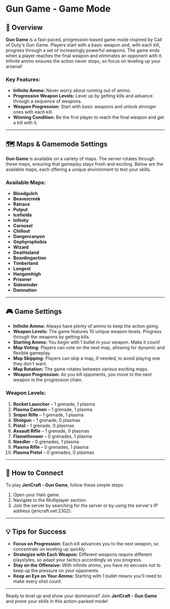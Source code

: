 # Gun Game - Game Mode

## 📝 Overview

**Gun Game** is a fast-paced, progression-based game mode inspired by Call of Duty's Gun Game. Players start with a basic weapon and, with each kill, progress through a set of increasingly powerful weapons. The game ends when a player reaches the final weapon and eliminates an opponent with it. Infinite ammo ensures the action never stops, so focus on leveling up your arsenal!

### Key Features:
- **Infinite Ammo:** Never worry about running out of ammo.
- **Progressive Weapon Levels:** Level up by getting kills and advance through a sequence of weapons.
- **Weapon Progression:** Start with basic weapons and unlock stronger ones with each kill.
- **Winning Condition:** Be the first player to reach the final weapon and get a kill with it.

---

## 🗺️ Maps & Gamemode Settings

**Gun Game** is available on a variety of maps. The server rotates through these maps, ensuring that gameplay stays fresh and exciting. Below are the available maps, each offering a unique environment to test your skills.

### Available Maps:
- **Bloodgulch**
- **Beavercreek**
- **Ratrace**
- **Putput**
- **Icefields**
- **Infinity**
- **Carousel**
- **Chillout**
- **Dangercanyon**
- **Gephyrophobia**
- **Wizard**
- **Deathisland**
- **Boardingaction**
- **Timberland**
- **Longest**
- **Hangemhigh**
- **Prisoner**
- **Sidewinder**
- **Damnation**

---

## 🎮 Game Settings

- **Infinite Ammo:** Always have plenty of ammo to keep the action going.
- **Weapon Levels:** The game features 10 unique weapon levels. Progress through the weapons by getting kills.
- **Starting Ammo:** You begin with 1 bullet in your weapon. Make it count!
- **Map Voting:** Players can vote on the next map, allowing for dynamic and flexible gameplay.
- **Map Skipping:** Players can skip a map, if needed, to avoid playing one they don't want.
- **Map Rotation:** The game rotates between various exciting maps.
- **Weapon Progression:** As you kill opponents, you move to the next weapon in the progression chain.

### Weapon Levels:
1. **Rocket Launcher** – 1 grenade, 1 plasma
2. **Plasma Cannon** – 1 grenade, 1 plasma
3. **Sniper Rifle** – 1 grenade, 1 plasma
4. **Shotgun** – 1 grenade, 0 plasmas
5. **Pistol** – 1 grenade, 0 plasmas
6. **Assault Rifle** – 1 grenade, 0 plasmas
7. **Flamethrower** – 0 grenades, 1 plasma
8. **Needler** – 0 grenades, 1 plasma
9. **Plasma Rifle** – 0 grenades, 1 plasma
10. **Plasma Pistol** – 0 grenades, 0 plasmas

---

## 📡 How to Connect

To play **JeriCraft - Gun Game**, follow these simple steps:

1. Open your Halo game.
2. Navigate to the Multiplayer section.
3. Join the server by searching for the server or by using the server's IP address (jericraft.net:2302).

---

## 💡 Tips for Success

- **Focus on Progression:** Each kill advances you to the next weapon, so concentrate on leveling up quickly.
- **Strategize with Each Weapon:** Different weapons require different playstyles, so adapt your tactics accordingly as you progress.
- **Stay on the Offensive:** With infinite ammo, you have no excuses not to keep up the pressure on your opponents.
- **Keep an Eye on Your Ammo:** Starting with 1 bullet means you'll need to make every shot count.

---

Ready to level up and show your dominance? Join **JeriCraft - Gun Game** and prove your skills in this action-packed mode!
